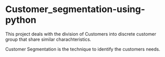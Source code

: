 # Customer_segmentation-using-python

This project deals with the division of Customers into discrete customer group that share similar charachteristics. 

Customer Segmentation is the technique to identify the customers needs.
